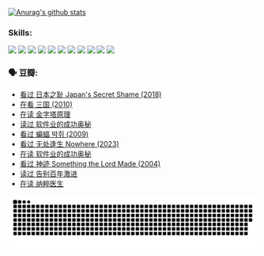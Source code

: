 
[![Anurag's github stats](https://github-readme-stats.vercel.app/api?username=w940853815)](https://github.com/anuraghazra/github-readme-stats)

### Skills:

<code><img height="32" src="https://cdn.jsdelivr.net/npm/simple-icons@v5/icons/python.svg"></code>
<code><img height="32" src="https://cdn.jsdelivr.net/npm/simple-icons@v5/icons/javascript.svg"></code>
<code><img height="32" src="https://cdn.jsdelivr.net/npm/simple-icons@v5/icons/django.svg"></code>
<code><img height="32" src="https://cdn.jsdelivr.net/npm/simple-icons@v5/icons/flask.svg"></code>
<code><img height="32" src="https://cdn.jsdelivr.net/npm/simple-icons@v5/icons/vuetify.svg"></code>
<code><img height="32" src="https://cdn.jsdelivr.net/npm/simple-icons@v5/icons/git.svg"></code>
<code><img height="32" src="https://cdn.jsdelivr.net/npm/simple-icons@v5/icons/docker.svg"></code>
<code><img height="32" src="https://cdn.jsdelivr.net/npm/simple-icons@v5/icons/postgresql.svg"></code>
<code><img height="32" src="https://cdn.jsdelivr.net/npm/simple-icons@v5/icons/elasticsearch.svg"></code>
<code><img height="32" src="https://cdn.jsdelivr.net/npm/simple-icons@v5/icons/macos.svg"></code>
<code><img height="32" src="https://cdn.jsdelivr.net/npm/simple-icons@v5/icons/linux.svg"></code>

### 🗣 豆瓣:

<!-- DOUBAN-ACTIVITIES:START -->
- [看过 日本之耻 Japan's Secret Shame‎ (2018)](https://www.douban.com/people/136069238/status/4431579101/?_i=00442040)
- [在看 三国‎ (2010)](https://www.douban.com/people/136069238/status/4430559482/?_i=00442040)
- [在读 金字塔原理](https://www.douban.com/people/136069238/status/4424812753/?_i=00442040)
- [读过 软件业的成功奥秘](https://www.douban.com/people/136069238/status/4424809958/?_i=00442040)
- [看过 蝙蝠 박쥐‎ (2009)](https://www.douban.com/people/136069238/status/4422787315/?_i=00442040)
- [看过 无处逢生 Nowhere‎ (2023)](https://www.douban.com/people/136069238/status/4416454713/?_i=00442040)
- [在读 软件业的成功奥秘](https://www.douban.com/people/136069238/status/4414815312/?_i=00442040)
- [看过 神迹 Something the Lord Made‎ (2004)](https://www.douban.com/people/136069238/status/4409691983/?_i=00442040)
- [读过 告别百年激进](https://www.douban.com/people/136069238/status/4406414036/?_i=00442040)
- [在读 纳粹医生](https://www.douban.com/people/136069238/status/4406413750/?_i=00442040)
<!-- DOUBAN-ACTIVITIES:END -->


![Snake animation](https://raw.githubusercontent.com/w940853815/w940853815/output/github-contribution-grid-snake.svg)

<!--
**w940853815/w940853815** is a ✨ _special_ ✨ repository because its `README.md` (this file) appears on your GitHub profile.

Here are some ideas to get you started:

- 🔭 I’m currently working on ...
- 🌱 I’m currently learning ...
- 👯 I’m looking to collaborate on ...
- 🤔 I’m looking for help with ...
- 💬 Ask me about ...
- 📫 How to reach me: ...
- 😄 Pronouns: ...
- ⚡ Fun fact: ...
-->
